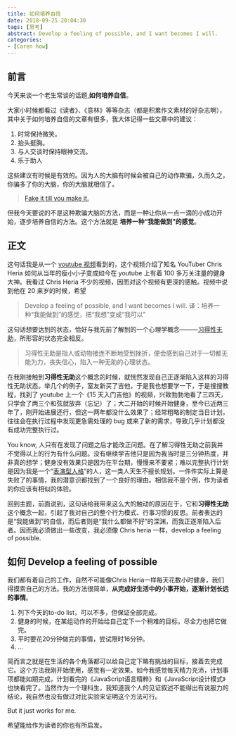 ```yaml
---
title: 如何培养自信
date: 2018-09-25 20:04:30
tags: [思考]
abstract: Develop a feeling of possible, and I want becomes I will.
categories: 
- [Caren how]
---
```


## 前言

今天来谈一个老生常谈的话题,**如何培养自信**。

大家小时候都看过《读者》、《意林》等等杂志（都是积累作文素材的好杂志啊），其中关于如何培养自信的文章有很多，我大体记得一些文章中的建议：

1. 时常保持微笑。
2. 抬头挺胸。
3. 与人交谈时保持眼神交流。
4. 乐于助人

这些建议有时候是有效的。因为人的大脑有时候会被自己的动作欺骗，久而久之，你骗多了你的大脑，你的大脑就相信了。

> [Fake it till you make it.](https://en.wikipedia.org/wiki/Fake_it_till_you_make_it)

但我今天要说的不是这种欺骗大脑的方法，而是一种让你从一点一滴的小成功开始，逐步培养自信的方法。这个方法就是 **培养一种“我能做到”的感觉**。

## 正文

这句话我是从一个 [youtube 视频](https://www.youtube.com/watch?v=0KV9NrSDClc)看到的，这个视频介绍了知名 YouTuber Chris Heria 如何从当年的瘦小小子变成如今在 youtube 上有着 100 多万关注量的健身大神。我看过 Chris Heria 不少的视频，因而对这个视频有更深的感触。视频中说到他在 20 来岁的时候，希望

> Develop a feeling of possible, and I want becomes I will.
> 译：培养一种“我能做到”的感觉，把“我想”变成“我可以”

这句话想要达到的状态，恰好与我先前了解到的一个心理学概念———[习得性无助](https://wiki.mbalib.com/wiki/%E4%B9%A0%E5%BE%97%E6%80%A7%E6%97%A0%E5%8A%A9)，所形容的状态完全相反。

> 习得性无助是指人或动物接连不断地受到挫折，便会感到自己对于一切都无能为力，丧失信心，陷入一种无助的心理状态。

在我刚接触到**习得性无助**这个概念的时候，就恍然发现自己正逐渐陷入这样的习得性无助状态。举几个的例子，室友新买了吉他，于是我也想要学一下，于是搜搜教程，找到了 youtube 上一个《15 天入门吉他》的视频，兴致勃勃地看了三四天，只学会了两三个和弦就放弃（忘记）了；大二开始的时候开始健身，至今已近两三年了，刚开始进展还行，但这一两年都没什么效果了；经常粗略的制定当日计划，往往会在执行过程中发现更急需处理的 bug 或来了新的需求，导致几乎计划都没有成功完整执行过。

You know, 人只有在发现了问题之后才能改正问题。在了解习得性无助之前我并不觉得以上的行为有什么问题。没有继续学吉他只是因为我当时是三分钟热度，并非真的想学；健身没有效果只是因为在平台期，慢慢来不要紧；难以完整执行计划是因为我是一个“[表演型人格](https://www.16personalities.com/ch/esfp-%E4%BA%BA%E6%A0%BC)”的人，这一类人天生不擅长规划。一件件实际上算是失败了的事情，我的潜意识都找到了一个良好的理由。相信我不是个例，作为读者的你应该有相似的体验。

回到主题，前面说到，这句话给我带来这么大的触动的原因在于，它和**习得性无助**这个概念一起，引起了我对自己的整个行为模式、行事习惯的反思。前者表达的是“我能做到”的自信，而后者则是“我什么都做不好”的深渊，而我正逐渐陷入后者。因而我必须做出一些改变，我必须像 Chris heria 一样，develop a feeling of possible.

## 如何 Develop a feeling of possible

我们都有着自己的工作，自然不可能像Chris Heria一样每天花数小时健身，我们得摸索自己的方法。我的方法很简单，**从完成好生活中的小事开始，逐渐计划长远的事情**。
1. 列下今天的to-do list，可以不多，但保证全部完成。
2. 健身的时候，在某组动作的开始给自己定下一个稍难的目标，尽全力也把它做完。
3. 平时要花20分钟做完的事情，尝试限时16分钟。
4. ...

简而言之就是在生活的各个角落都可以给自己定下略有挑战的目标，接着去完成它。这个方法我刚开始使用，感觉有一定效果。如今我感觉每天精力充沛，计划事项都能如期完成，计划看完的《JavaScript语言精粹》和《JavaScript设计模式》也快看完了。当然作为一个理科生，我知道我个人的见证叙述不能得出有说服力的结论，我自然也没有做过对比实验来证明这个方法可行。

But it just works for me.

希望能给作为读者的你也有所启发。
